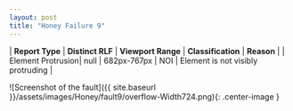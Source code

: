 ```yaml
---
layout: post
title: "Honey Failure 9"
---
```

| **Report Type** | **Distinct RLF** | **Viewport Range** | **Classification** | **Reason** |
| Element Protrusion| null | 682px-767px | NOI | Element is not visibly protruding | 

![Screenshot of the fault]({{ site.baseurl }}/assets/images/Honey/fault9/overflow-Width724.png){: .center-image }